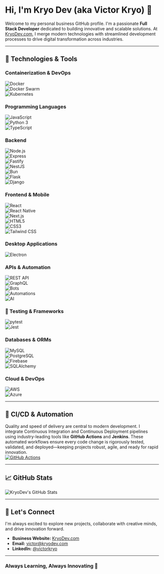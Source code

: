 # Hi, I'm Kryo Dev (aka Victor Kryo) 👋

Welcome to my personal business GitHub profile. I'm a passionate **Full Stack Developer** dedicated to building innovative and scalable solutions. At [KryoDev.com](https://kryodev.com), I merge modern technologies with streamlined development processes to drive digital transformation across industries.

---

## 🔧 Technologies & Tools

### Containerization & DevOps
![Docker](https://img.shields.io/badge/Docker-2496ED?style=for-the-badge&logo=docker&logoColor=white)  
![Docker Swarm](https://img.shields.io/badge/Docker_Swarm-2496ED?style=for-the-badge&logo=docker&logoColor=white)  
![Kubernetes](https://img.shields.io/badge/Kubernetes-326CE5?style=for-the-badge&logo=kubernetes&logoColor=white)

### Programming Languages
![JavaScript](https://img.shields.io/badge/JavaScript-F7DF1E?style=for-the-badge&logo=javascript&logoColor=black)  
![Python 3](https://img.shields.io/badge/Python-3776AB?style=for-the-badge&logo=python&logoColor=white)  
![TypeScript](https://img.shields.io/badge/TypeScript-3178C6?style=for-the-badge&logo=typescript&logoColor=white)

### Backend
![Node.js](https://img.shields.io/badge/Node.js-339933?style=for-the-badge&logo=node.js&logoColor=white)  
![Express](https://img.shields.io/badge/Express-000000?style=for-the-badge&logo=express&logoColor=white)  
![Fastify](https://img.shields.io/badge/Fastify-000000?style=for-the-badge&logo=fastify&logoColor=white)  
![NestJS](https://img.shields.io/badge/NestJS-E0234E?style=for-the-badge&logo=nestjs&logoColor=white)  
![Bun](https://img.shields.io/badge/Bun-000000?style=for-the-badge&logoColor=white)  
![Flask](https://img.shields.io/badge/Flask-000000?style=for-the-badge&logo=flask&logoColor=white)  
![Django](https://img.shields.io/badge/Django-092E20?style=for-the-badge&logo=django&logoColor=white)

### Frontend & Mobile
![React](https://img.shields.io/badge/React-61DAFB?style=for-the-badge&logo=react&logoColor=black)  
![React Native](https://img.shields.io/badge/React_Native-20232A?style=for-the-badge&logo=react&logoColor=61DAFB)  
![Next.js](https://img.shields.io/badge/Next.js-000000?style=for-the-badge&logo=next.js&logoColor=white)  
![HTML5](https://img.shields.io/badge/HTML5-E34F26?style=for-the-badge&logo=html5&logoColor=white)  
![CSS3](https://img.shields.io/badge/CSS3-1572B6?style=for-the-badge&logo=css3&logoColor=white)  
![Tailwind CSS](https://img.shields.io/badge/Tailwind_CSS-38B2AC?style=for-the-badge&logo=tailwindcss&logoColor=white)

### Desktop Applications
![Electron](https://img.shields.io/badge/Electron-47848F?style=for-the-badge&logo=electron&logoColor=white)

### APIs & Automation
![REST API](https://img.shields.io/badge/REST_API-1A1A1A?style=for-the-badge&logo=swagger&logoColor=white)  
![GraphQL](https://img.shields.io/badge/GraphQL-E10098?style=for-the-badge&logo=graphql&logoColor=white)  
![Bots](https://img.shields.io/badge/Bots-000000?style=for-the-badge&logo=telegram&logoColor=white)  
![Automations](https://img.shields.io/badge/Automations-4BCB9C?style=for-the-badge&logo=jenkins&logoColor=white)  
![AI](https://img.shields.io/badge/AI-FFCD30?style=for-the-badge&logo=openai&logoColor=black)

### 🧪 Testing & Frameworks
![pytest](https://img.shields.io/badge/pytest-3670A0?style=for-the-badge&logo=pytest&logoColor=white)  
![Jest](https://img.shields.io/badge/Jest-C21325?style=for-the-badge&logo=jest&logoColor=white)

### Databases & ORMs
![MySQL](https://img.shields.io/badge/MySQL-4479A1?style=for-the-badge&logo=mysql&logoColor=white)  
![PostgreSQL](https://img.shields.io/badge/PostgreSQL-336791?style=for-the-badge&logo=postgresql&logoColor=white)  
![Firebase](https://img.shields.io/badge/Firebase-FFCA28?style=for-the-badge&logo=firebase&logoColor=black)  
![SQLAlchemy](https://img.shields.io/badge/SQLAlchemy-8C8CD6?style=for-the-badge&logoColor=white)

### Cloud & DevOps
![AWS](https://img.shields.io/badge/AWS-232F3E?style=for-the-badge&logo=amazon-aws&logoColor=white)  
![Azure](https://img.shields.io/badge/Azure-0089D6?style=for-the-badge&logo=microsoft-azure&logoColor=white)

---

## 🚀 CI/CD & Automation

Quality and speed of delivery are central to modern development. I integrate Continuous Integration and Continuous Deployment pipelines using industry-leading tools like **GitHub Actions** and **Jenkins**. These automated workflows ensure every code change is rigorously tested, validated, and deployed—keeping projects robust, agile, and ready for rapid innovation.  
[![GitHub Actions](https://github.com/KryoDev/KryoDev/actions/workflows/ci.yml/badge.svg)](https://github.com/KryoDev/KryoDev/actions)

---

## 📈 GitHub Stats

![KryoDev's GitHub Stats](https://github-readme-stats.vercel.app/api?username=KryoDev&show_icons=true&theme=radical)

---

## 💬 Let's Connect

I'm always excited to explore new projects, collaborate with creative minds, and drive innovation forward.

- **Business Website:** [KryoDev.com](https://kryodev.com)
- **Email:** [victor@kryodev.com](mailto:victor@kryodev.com)
- **LinkedIn:** [@victorkryo](https://www.linkedin.com/in/victorkryo)

---

### Always Learning, Always Innovating 🚀
